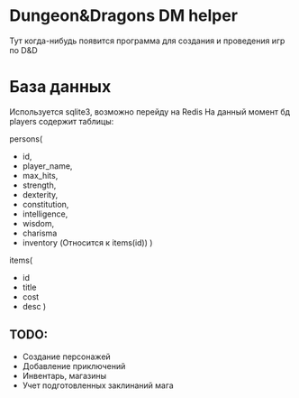 # Dungeon&Dragons DM helper

Тут когда-нибудь появится программа для создания и проведения игр по D&D

# База данных
Используется sqlite3, возможно перейду на Redis
На данный момент бд players содержит таблицы:

persons(
 - id, 
 - player_name, 
 - max_hits,
 - strength, 
 - dexterity, 
 - constitution,
 - intelligence,
 - wisdom,
 - charisma
 - inventory (Относится к items(id))
)

items(
 - id
 - title
 - cost
 - desc
)
 

## TODO:
 - Создание персонажей
 - Добавление приключений
 - Инвентарь, магазины
 - Учет подготовленных заклинаний мага


